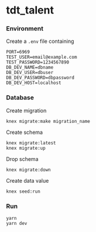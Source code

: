 # tdt_talent

### Environment
Create a `.env` file containing

```
PORT=6969
TEST_USER=email@example.com
TEST_PASSWORD=1234567890
DB_DEV_NAME=dbname
DB_DEV_USER=dbuser
DB_DEV_PASSWORD=dbpassword
DB_DEV_HOST=localhost
```

### Database
Create migration

```
knex migrate:make migration_name
```

Create schema

```
knex migrate:latest
knex migrate:up
```

Drop schema

```
knex migrate:down
```

Create data value
```
knex seed:run
```
### Run 
```
yarn 
yarn dev
```